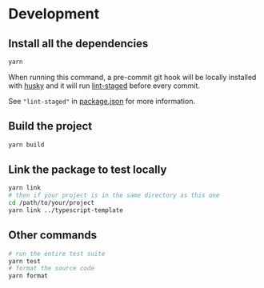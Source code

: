# Development

## Install all the dependencies

```sh
yarn
```

When running this command, a pre-commit git hook will be locally installed with
[husky](https://github.com/typicode/husky) and it will run
[lint-staged](https://github.com/okonet/lint-staged) before every commit.

See `"lint-staged"` in [package.json](./package.json) for more information.

## Build the project

```sh
yarn build
```

## Link the package to test locally

```sh
yarn link
# then if your project is in the same directory as this one
cd /path/to/your/project
yarn link ../typescript-template
```

## Other commands

```sh
# run the entire test suite
yarn test
# format the source code
yarn format
```
